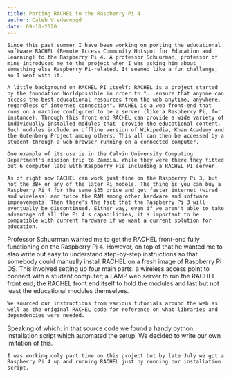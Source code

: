 ```yaml
---
title: Porting RACHEL to the Raspberry Pi 4
author: Caleb Vredevoogd
date: 09-18-2020
---
```

  	Since this past summer I have been working on porting the educational software RACHEL (Remote Access Community Hotspot for Education and Learning) to the Raspberry Pi 4. A professor Schuurman, professor of mine introduced me to the project when I was asking him about something else Raspberry Pi-related. It seemed like a fun challenge, so I went with it.

  	A little background on RACHEL PI itself: RACHEL is a project started by the foundation Worldpossible in order to "...ensure that anyone can access the best educational resources from the web anytime, anywhere, regardless of internet connection". RACHEL is a web front-end that runs on a machine configured to be a server (like a Raspberry Pi, for instance). Through this front end RACHEL can provide a wide variety of individually-installed modules that  provide the educational content. Such modules include an offline version of Wikipedia, Khan Academy and the Gutenberg Project among others. This all can then be accessed by a student through a web browser running on a connected computer.

  	One example of its use is in the Calvin University Computing Department's mission trip to Zambia. While they were there they fitted out 6 computer labs with Raspberry Pis including a RACHEL PI server.

	As of right now RACHEL can work just fine on the Raspberry Pi 3, but not the 3B+ or any of the later Pi models. The thing is you can buy a Raspberry Pi 4 for the same $35 price and get faster internet (wired and wireless) and twice the RAM among other hardware and software improvements. Then there's the fact that the Raspberry Pi 3 will eventually be discontinued. Either way, even if we aren't able to take advantage of all the Pi 4's capabilities, it's important to be compatible with current hardware if we want a current solution for education.

  Professor Schuurman wanted me to get the RACHEL front-end fully functioning on the Raspberry Pi 4. However, on top of that he wanted me to also write out easy to understand step-by-step instructions so that somebody could manually install RACHEL on a fresh image of Raspberry Pi OS. This involved setting up four main parts: a wireless access point to connect with a student computer; a LAMP web server to run the RACHEL front end; the RACHEL front end itself to hold the modules and last but not least the educational modules themselves.

	We sourced our instructions from various tutorials around the web as well as the original RACHEL code for reference on what libraries and dependencies were needed.

  Speaking of which: in that source code we found a handy python installation script which automated the setup. We decided to write our own imitation of this.

	I was working only part time on this project but by late July we got a Raspberry Pi 4 up and running RACHEL just by running our installation script.
